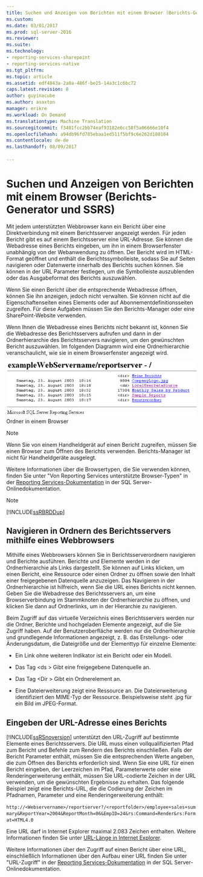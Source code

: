 ```yaml
---
title: Suchen und Anzeigen von Berichten mit einem Browser (Berichts-Generator und SSRS) | Microsoft Docs
ms.custom: 
ms.date: 03/01/2017
ms.prod: sql-server-2016
ms.reviewer: 
ms.suite: 
ms.technology:
- reporting-services-sharepoint
- reporting-services-native
ms.tgt_pltfrm: 
ms.topic: article
ms.assetid: edf4843a-2a0a-486f-be25-14a3c1c6bc72
caps.latest.revision: 8
author: guyinacube
ms.author: asaxton
manager: erikre
ms.workload: On Demand
ms.translationtype: Machine Translation
ms.sourcegitcommit: f3481fcc2bb74eaf93182e6cc58f5a06666e10f4
ms.openlocfilehash: a94db96fd785ebaa1ed511f5bf9c6e262d180104
ms.contentlocale: de-de
ms.lasthandoff: 08/09/2017

---
```

# <a name="finding-and-viewing-reports-with-a-browser-report-builder-and-ssrs"></a>Suchen und Anzeigen von Berichten mit einem Browser (Berichts-Generator und SSRS)
  Mit jedem unterstützten Webbrowser kann ein Bericht über eine Direktverbindung mit einem Berichtsserver angezeigt werden. Für jeden Bericht gibt es auf einem Berichtsserver eine URL-Adresse. Sie können die Webadresse eines Berichts eingeben, um ihn in einem Browserfenster unabhängig von der Webanwendung zu öffnen. Der Bericht wird im HTML-Format geöffnet und enthält die Berichtssymbolleiste, sodass Sie auf Seiten navigieren oder Datenwerte innerhalb des Berichts suchen können. Sie können in der URL Parameter festlegen, um die Symbolleiste auszublenden oder das Ausgabeformat des Berichts auszuwählen.  
  
 Wenn Sie einen Bericht über die entsprechende Webadresse öffnen, können Sie ihn anzeigen, jedoch nicht verwalten. Sie können nicht auf die Eigenschaftenseiten eines Elements oder auf Abonnementdefinitionsseiten zugreifen. Für diese Aufgaben müssen Sie den Berichts-Manager oder eine SharePoint-Website verwenden.  
  
 Wenn Ihnen die Webadresse eines Berichts nicht bekannt ist, können Sie die Webadresse des Berichtsservers aufrufen und dann in der Ordnerhierarchie des Berichtsservers navigieren, um den gewünschten Bericht auszuwählen. Im folgenden Diagramm wird eine Ordnerhierarchie veranschaulicht, wie sie in einem Browserfenster angezeigt wird.  
  
 ![Ordner in einem Browser](../../reporting-services/report-builder/media/rs-browserfolder.GIF "Folders in a browser")  
Ordner in einem Browser  
  
> [!NOTE]  
>  Wenn Sie von einem Handheldgerät auf einen Bericht zugreifen, müssen Sie einen Browser zum Öffnen des Berichts verwenden. Berichts-Manager ist nicht für Handheldgeräte ausgelegt.  
  
 Weitere Informationen über die Browsertypen, die Sie verwenden können, finden Sie unter "Von Reporting Services unterstützte Browser-Typen" in der [Reporting Services-Dokumentation](http://go.microsoft.com/fwlink/?linkid=121312) in der SQL Server-Onlinedokumentation.  
  
> [!NOTE]  
>  [!INCLUDE[ssRBRDDup](../../includes/ssrbrddup-md.md)]  
  
## <a name="navigating-report-server-folders-in-a-web-browser"></a>Navigieren in Ordnern des Berichtsservers mithilfe eines Webbrowsers  
 Mithilfe eines Webbrowsers können Sie in Berichtsserverordnern navigieren und Berichte ausführen. Berichte und Elemente werden in der Ordnerhierarchie als Links dargestellt. Sie können auf Links klicken, um einen Bericht, eine Ressource oder einen Ordner zu öffnen sowie den Inhalt einer freigegebenen Datenquelle anzuzeigen. Das Navigieren in der Ordnerhierarchie ist hilfreich, wenn Sie die URL eines Berichts nicht kennen. Geben Sie die Webadresse des Berichtsservers an, um eine Browserverbindung im Stammknoten der Ordnerhierarchie zu öffnen, und klicken Sie dann auf Ordnerlinks, um in der Hierarchie zu navigieren.  
  
 Beim Zugriff auf das virtuelle Verzeichnis eines Berichtsservers werden nur die Ordner, Berichte und hochgeladen Elemente angezeigt, auf die Sie Zugriff haben. Auf der Benutzeroberfläche werden nur die Ordnerhierarchie und grundlegende Informationen angezeigt, z. B. das Erstellungs- oder Änderungsdatum, die Dateigröße und der Elementtyp für einzelne Elemente:  
  
-   Ein Link ohne weiteren Indikator ist ein Bericht oder ein Modell.  
  
-   Das Tag \<ds > Gibt eine freigegebene Datenquelle an.  
  
-   Das Tag \<Dir > Gibt ein Ordnerelement an.  
  
-   Eine Dateierweiterung zeigt eine Ressource an. Die Dateierweiterung identifiziert den MIME-Typ der Ressource. Beispielsweise steht .jpg für ein Bild im JPEG-Format.  
  
## <a name="typing-the-url-address-of-a-report"></a>Eingeben der URL-Adresse eines Berichts  
 [!INCLUDE[ssRSnoversion](../../includes/ssrsnoversion-md.md)] unterstützt den URL-Zugriff auf bestimmte Elemente eines Berichtsservers. Die URL muss einen vollqualifizierten Pfad zum Bericht und Befehle zum Rendern des Berichts einschließen. Falls der Bericht Parameter enthält, müssen Sie die entsprechenden Werte angeben, die zum Öffnen des Berichts erforderlich sind. Wenn Sie eine URL für einen Bericht eingeben, der Leerzeichen im Pfad, Parameterwerte oder eine Renderingerweiterung enthält, müssen Sie URL-codierte Zeichen in der URL verwenden, um die gewünschten Ergebnisse zu erhalten. Das folgende Beispiel zeigt eine Berichts-URL, die die Codierung der Zeichen im Pfadnamen, Parameter und eine Renderingerweiterung enthält:  
  
 `http://<Webservername>/reportserver?/<reportfolder>/employee+sales+summary&ReportYear=2004&ReportMonth=06&EmpID=24&rs:Command=Render&rs:Format=HTML4.0`  
  
 Eine URL darf in Internet Explorer maximal 2.083 Zeichen enthalten. Weitere Informationen finden Sie unter [URL-Länge in Internet Explorer](http://support.microsoft.com/kb/208427).  
  
 Weitere Informationen über den Zugriff auf einen Bericht über eine URL, einschließlich Informationen über den Aufbau einer URL finden Sie unter "URL-Zugriff" in der [Reporting Services-Dokumentation](http://go.microsoft.com/fwlink/?linkid=121312) in der SQL Server-Onlinedokumentation.  
  
  

